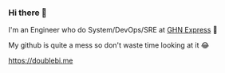 ### Hi there 👋

I'm an Engineer who do System/DevOps/SRE at [GHN Express](https://ghn.vn) 🚚

My github is quite a mess so don't waste time looking at it 😂

https://doublebi.me

<!--
**jphuc96/jphuc96** is a ✨ _special_ ✨ repository because its `README.md` (this file) appears on your GitHub profile.

Here are some ideas to get you started:

- 🔭 I’m currently working on ...
- 🌱 I’m currently learning ...
- 👯 I’m looking to collaborate on ...
- 🤔 I’m looking for help with ...
- 💬 Ask me about ...
- 📫 How to reach me: ...
- 😄 Pronouns: ...
- ⚡ Fun fact: ...
-->
